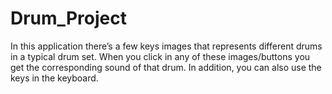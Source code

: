 # Drum_Project

In this application there’s a few keys images that represents different drums in a typical drum set. When you click in any of these images/buttons you get the corresponding sound of that drum. In addition, you can also use the keys in the keyboard. 
